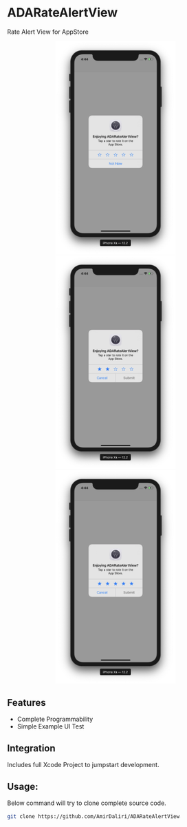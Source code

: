 # ADARateAlertView
Rate Alert View for AppStore 

<p align="center">
    <img src="https://raw.githubusercontent.com/AmirDaliri/ADARateAlertView/master/screen/Screen%20Shot%201.png" width="280">
    <img src="https://raw.githubusercontent.com/AmirDaliri/ADARateAlertView/master/screen/Screen%20Shot%202.png" width="280">
    <img src="https://raw.githubusercontent.com/AmirDaliri/ADARateAlertView/master/screen/Screen%20Shot%203.png" width="280">
</p>


## Features

- Complete Programmability
- Simple Example UI Test


## Integration

Includes full Xcode Project to jumpstart development.

## Usage:

Below command will try to clone complete source code.

```sh
git clone https://github.com/AmirDaliri/ADARateAlertView
```
